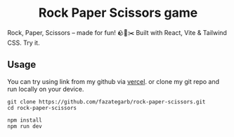 # <div align="center"> Rock Paper Scissors game </div>

Rock, Paper, Scissors – made for fun! 🪨📜✂️ Built with React, Vite & Tailwind CSS. Try it.

## Usage

You can try using link from my github via <a href="fazatb-rps-game.vercel.app">vercel</a>. or clone my git repo and run locally on your device.

```
git clone https://github.com/fazategarb/rock-paper-scissors.git
cd rock-paper-scissors

npm install
npm run dev
```